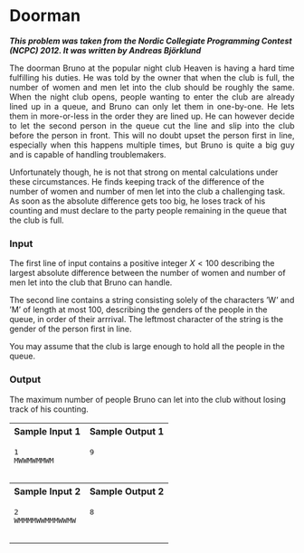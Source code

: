 # Doorman #

***This problem was taken from the Nordic Collegiate Programming Contest (NCPC) 2012. It was written by Andreas Björklund***

<p align="justify">
The doorman Bruno at the popular night club Heaven is having a hard time fulfilling his duties. He was told by the owner that when the club is full, the 
number of women and men let into the club should be roughly the same. When the night club opens, people wanting to enter the club are already lined up in
a queue, and Bruno can only let them in one-by-one. He lets them in more-or-less in the order they are lined up. He can however decide to let the second
person in the queue cut the line and slip into the club before the person in front. This will no doubt upset the person first in line, especially when 
this happens multiple times, but Bruno is quite a big guy and is capable of handling troublemakers.

Unfortunately though, he is not that strong on mental calculations under these circumstances. He finds keeping track of the difference of the number of women
and number of men let into the club a challenging task. As soon as the absolute difference gets too big, he loses track of his counting and must declare to the
party people remaining in the queue that the club is full.

### Input ###
The first line of input contains a positive integer $X < 100$ describing the largest absolute difference between the number of women and number of men let
into the club that Bruno can handle.

The second line contains a string consisting solely of the characters ’W’ and ’M’ of length at most $100$, describing the genders of the people in the queue,
in order of their arrrival. The leftmost character of the string is the gender of the person first in line.

You may assume that the club is large enough to hold all the people in the queue.

### Output ###
The maximum number of people Bruno can let into the club without losing track of his counting.

</p>

<table>
  <tr>
    <th>Sample Input 1</th>
    <th>Sample Output 1</th>
  </tr>
  <tr>
    <td valign="top">
    <pre>
1
MWWMWMMWM
    </pre>
    </td>
    <td valign="top">
    <pre>9</pre>
    </td>
  </tr>
  <tr>
    <th>Sample Input 2</th>
    <th>Sample Output 2</th>
  </tr>
  <tr>
    <td valign="top">
    <pre>
2
WMMMMWWMMMWWMW
    </pre>
    </td>
    <td valign="top">
    <pre>8</pre>
    </td>
  </tr>
</table>

